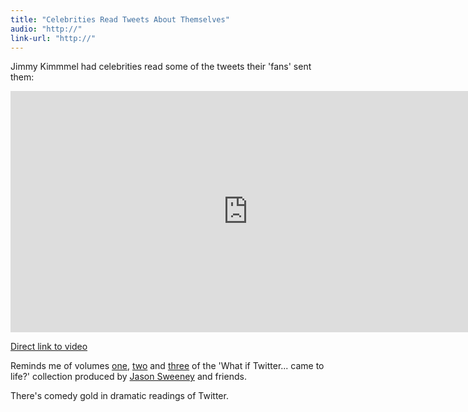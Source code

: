 ```yaml
---
title: "Celebrities Read Tweets About Themselves"
audio: "http://"
link-url: "http://"
---
```

<p>Jimmy Kimmmel had celebrities read some of the tweets their 'fans' sent them:</p>
<p><iframe width="759" height="386" src="http://www.youtube.com/embed/RRBoPveyETc?rel=0" frameborder="0" allowfullscreen></iframe></p>
<p><a href="http://youtu.be/RRBoPveyETc">Direct link to video</a></p>
<p>Reminds me of volumes <a href="https://vimeo.com/9917412">one</a>, <a href="https://vimeo.com/12448775">two</a> and <a href="https://vimeo.com/28768540">three</a> of the 'What if Twitter... came to life?' collection produced by <a href="https://twitter.com/#!/sween">Jason Sweeney</a> and friends.</p>
<p>There's comedy gold in dramatic readings of Twitter.</p>
